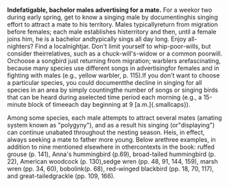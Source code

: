 **Indefatigable, bachelor males advertising for a mate.** For a weekor two during early spring, get to know a singing male by documentinghis singing effort to attract a mate to his territory. Males typicallyreturn from migration before females; each male establishes histerritory and then, until a female joins him, he is a bachelor andtypically sings all day long. Enjoy all-nighters? Find a localnightjar. Don't limit yourself to whip-poor-wills, but consider theirrelatives, such as a chuck-will's-widow or a common poorwill. Orchoose a songbird just returning from migration; warblers arefascinating, because many species use different songs in advertisingfor females and in fighting with males (e.g., yellow warbler, p. 115).If you don't want to choose a particular species, you could documentthe decline in singing for all species in an area by simply countingthe number of songs or singing birds that can be heard during aselected time period each morning (e.g., a 15-minute block of timeeach day beginning at 9 [a.m.]{.smallcaps}).

Among some species, each male attempts to attract several mates (amating system known as "polygyny"), and as a result his singing (or"displaying") can continue unabated throughout the nesting season. Heis, in effect, always seeking a mate to father more young. Below arethree examples, in addition to nine mentioned elsewhere in othercon­texts in the book: ruffed grouse (p. 141), Anna's hummingbird (p.69), broad-tailed hummingbird (p. 22), American woodcock (p. 130),sedge wren (pp. 48, 91, 144, 159), marsh wren (pp. 34, 60), bobolink(p. 68), red-winged blackbird (pp. 18, 70, 117), and great-tailedgrackle (pp. 109, 166).
